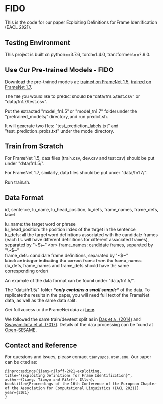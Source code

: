 # FIDO
This is the code for our paper [Exploiting Definitions for Frame Identification](https://aclanthology.org/2021.eacl-main.206.pdf) (EACL 2021).

## Testing Environment
This project is built on python==3.7.6, torch=1.4.0, transformers==2.9.0.

## Use Our Pre-trained Models - FIDO
Download the pre-trained models at: [trained on FrameNet 1.5](https://drive.google.com/file/d/1pts7oNoGyzf89vYZTG8nsBrMu595ZFg6/view?usp=sharing), [trained on FrameNet 1.7](https://drive.google.com/file/d/1m4xeOSyeLxNgdHuOUUhTSwgSXtkNidU-/view?usp=sharing).

The file you would like to predict should be "data/fn1.5/test.csv" or "data/fn1.7/test.csv".

Put the extracted "model_fn1.5" or "model_fn1.7" folder under the "pretrained_models/" directory, and run predict.sh.

It will generate two files: "test_prediction_labels.txt" and "test_prediction_probs.txt" under the model directory.

## Train from Scratch
For FrameNet 1.5, data files (train.csv, dev.csv and test.csv) should be put under "data/fn1.5/".

For FrameNet 1.7, similarly, data files should be put under "data/fn1.7/".

Run train.sh.

## Data Format
id, sentence, lu_name, lu_head_position, lu_defs, frame_names, frame_defs, label <br>

lu_name: the target word or phrase <br>
lu_head_position: the position index of the target in the sentence <br>
lu_defs: all the target word definitions associated with the candidate frames (each LU will have different definitions for different associated frames), separated by "\~$\~" <br>
frame_names: candidate frames, separated by "\~$\~" <br>
frame_defs: candidate frame definitions, separated by "\~$\~" <br>
label: an integer indicating the correct frame from the frame_names (lu_defs, frame_names and frame_defs should have the same corresponding order)

An example of the data format can be found under "data/fn1.5/".

The "data/fn1.5/" folder ***\*only contains a small sample\**** of the data. To replicate the results in the paper, you will need full text of the FrameNet data, as well as the same data split.

Get full access to the FrameNet data at [here](https://framenet.icsi.berkeley.edu/fndrupal/framenet_data).

We followed the same train/dev/test split as in [Das et al. (2014)](https://direct.mit.edu/coli/article/40/1/9/1461/Frame-Semantic-Parsing) and [Swayamdipta et al. (2017)](https://arxiv.org/abs/1706.09528). Details of the data processing can be found at [Open-SESAME](https://github.com/swabhs/open-sesame).

## Contact and Reference
For questions and issues, please contact `tianyu@cs.utah.edu`. Our paper can be cited as:
```
@inproceedings{jiang-riloff-2021-exploiting,
title="{Exploiting Definitions for Frame Identification}",
author={Jiang, Tianyu and Riloff, Ellen},
booktitle={Proceedings of the 16th Conference of the European Chapter of the Association for Computational Linguistics (EACL 2021)},
year={2021}
}
```

